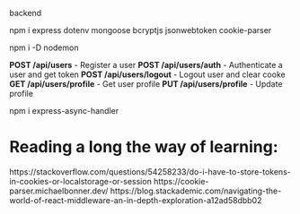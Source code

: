 backend

npm i express dotenv mongoose bcryptjs jsonwebtoken cookie-parser

npm i -D nodemon

**POST /api/users** - Register a user
**POST /api/users/auth** - Authenticate a user and get token
**POST /api/users/logout** - Logout user and clear cooke
**GET /api/users/profile** - Get user profile
**PUT /api/users/profile** - Update profile

npm i express-async-handler

<h1>Reading a long the way of learning: </h1>
https://stackoverflow.com/questions/54258233/do-i-have-to-store-tokens-in-cookies-or-localstorage-or-session
https://cookie-parser.michaelbonner.dev/
https://blog.stackademic.com/navigating-the-world-of-react-middleware-an-in-depth-exploration-a12ad58dbb02